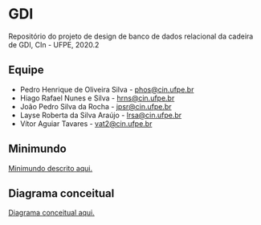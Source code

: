 # GDI
Repositório do projeto de design de banco de dados relacional da cadeira de GDI, CIn - UFPE, 2020.2


## Equipe

* Pedro Henrique de Oliveira Silva - phos@cin.ufpe.br
* Hiago Rafael Nunes e Silva - hrns@cin.ufpe.br
* João Pedro Silva da Rocha - jpsr@cin.ufpe.br
* Layse Roberta da Silva Araújo - lrsa@cin.ufpe.br
* Vítor Aguiar Tavares - vat2@cin.ufpe.br

## Minimundo
[Minimundo descrito aqui.](minimundo.md)

## Diagrama conceitual
[Diagrama conceitual aqui.](Diagrama%20conceitual.pdf)
